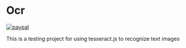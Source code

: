 # Ocr
[![paypal](https://www.paypalobjects.com/en_US/i/btn/btn_donateCC_LG.gif)](https://www.paypal.com/cgi-bin/webscr?cmd=_s-xclick&hosted_button_id=SRWLKCPSZGQTJ)

This is a testing project for using tesseract.js to recognize text images
